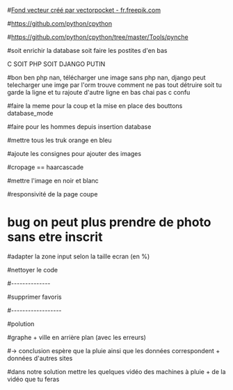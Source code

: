 
#<a href="https://fr.freepik.com/photos-vecteurs-libre/fond">Fond vecteur créé par vectorpocket - fr.freepik.com</a>

#https://github.com/python/cpython

#https://github.com/python/cpython/tree/master/Tools/pynche

#soit enrichir la database soit faire les postites d'en bas

C SOIT PHP SOIT DJANGO PUTIN

#bon ben php nan, télécharger une image sans php nan, django peut telecharger une imge par l'orm trouve comment ne pas tout détruire soit tu garde la ligne et tu rajoute d'autre ligne en bas chai pas c confu

#faire la meme pour la coup et la mise en place des bouttons database_mode

#faire pour les hommes depuis insertion database 

#mettre tous les truk orange en bleu


#ajoute les consignes pour ajouter des images

#cropage == haarcascade

#mettre l'image en noir et blanc


#responsivité de la page coupe

# bug on peut plus prendre de photo sans etre inscrit

#adapter la zone input selon la taille ecran (en %)

#nettoyer le code









#--------------



#supprimer favoris



#------------------
























#polution


#graphe + ville en arrière plan (avec les erreurs) 

 #-> conclusion espère que la pluie ainsi que les données correspondent + données d'autres sites
  
#dans notre solution mettre les quelques vidéo des machines à pluie + de la vidéo que tu feras

